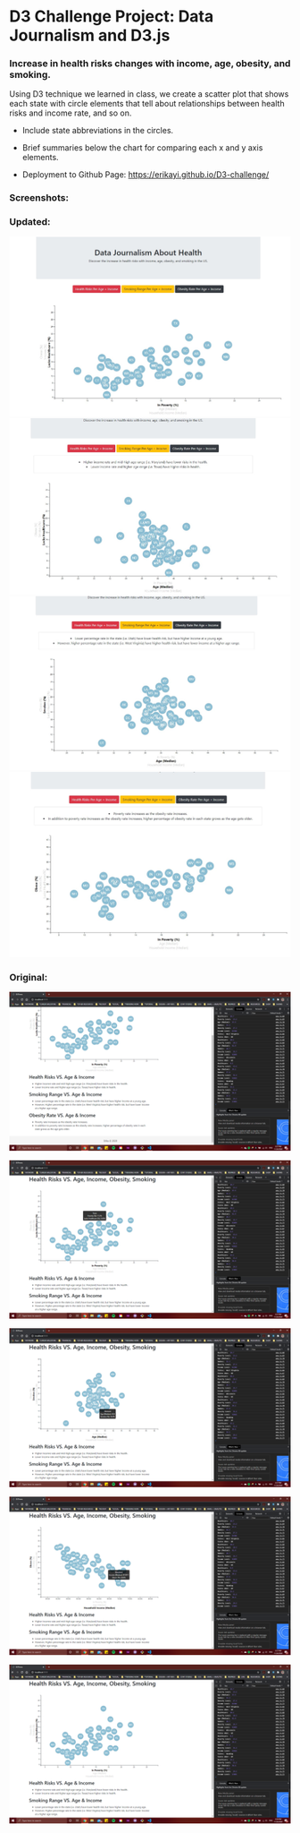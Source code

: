 # D3 Challenge Project: Data Journalism and D3.js
### Increase in health risks changes with income, age, obesity, and smoking.
Using D3 technique we learned in class, we create a scatter plot that shows 
each state with circle elements that tell about relationships between health 
risks and income rate, and so on. 

* Include state abbreviations in the circles.

* Brief summaries below the chart for comparing each x and y axis elements.

* Deployment to Github Page: https://erikayi.github.io/D3-challenge/

### Screenshots:

### Updated:

![dynamic-scatter](images/updated_whole.jpg)
![dynamic-scatter](images/updated_health.jpg)
![dynamic-scatter](images/updated_smoking.jpg)
![dynamic-scatter](images/updated_obese.jpg)

### Original:

![dynamic-scatter](images/screenshots1.png)

![dynamic-scatter](images/screenshots2.png)

![dynamic-scatter](images/screenshots3.png)

![dynamic-scatter](images/screenshots4.png)

![dynamic-scatter](images/screenshots5.png)


